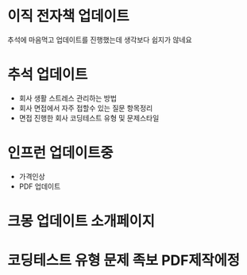 # 이직 전자책 업데이트
추석에 마음먹고 업데이트를 진행했는데 생각보다 쉽지가 않네요

# 추석 업데이트
- 회사 생활 스트레스 관리하는 방법
- 회사 면접에서 자주 접할수 있는 질문 항목정리
- 면접 진행한 회사 코딩테스트 유형 및 문제스타일 


# 인프런 업데이트중
- 가격인상 
- PDF 업데이트

# 크몽 업데이트 소개페이지


# 코딩테스트 유형 문제 족보 PDF제작에정